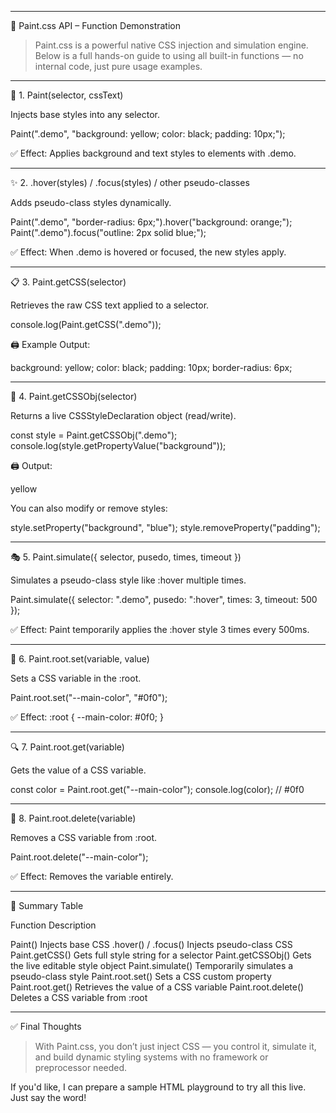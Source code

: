
---

🎨 Paint.css API – Function Demonstration

> Paint.css is a powerful native CSS injection and simulation engine. Below is a full hands-on guide to using all built-in functions — no internal code, just pure usage examples.




---

🔧 1. Paint(selector, cssText)

Injects base styles into any selector.

Paint(".demo", "background: yellow; color: black; padding: 10px;");

✅ Effect:
Applies background and text styles to elements with .demo.


---

✨ 2. .hover(styles) / .focus(styles) / other pseudo-classes

Adds pseudo-class styles dynamically.

Paint(".demo", "border-radius: 6px;").hover("background: orange;");
Paint(".demo").focus("outline: 2px solid blue;");

✅ Effect:
When .demo is hovered or focused, the new styles apply.


---

📋 3. Paint.getCSS(selector)

Retrieves the raw CSS text applied to a selector.

console.log(Paint.getCSS(".demo"));

🖨️ Example Output:

background: yellow; color: black; padding: 10px; border-radius: 6px;


---

🧩 4. Paint.getCSSObj(selector)

Returns a live CSSStyleDeclaration object (read/write).

const style = Paint.getCSSObj(".demo");
console.log(style.getPropertyValue("background"));

🖨️ Output:

yellow

You can also modify or remove styles:

style.setProperty("background", "blue");
style.removeProperty("padding");


---

🎭 5. Paint.simulate({ selector, pusedo, times, timeout })

Simulates a pseudo-class style like :hover multiple times.

Paint.simulate({
  selector: ".demo",
  pusedo: ":hover",
  times: 3,
  timeout: 500
});

✅ Effect:
Paint temporarily applies the :hover style 3 times every 500ms.


---

🌱 6. Paint.root.set(variable, value)

Sets a CSS variable in the :root.

Paint.root.set("--main-color", "#0f0");

✅ Effect:
:root { --main-color: #0f0; }


---

🔍 7. Paint.root.get(variable)

Gets the value of a CSS variable.

const color = Paint.root.get("--main-color");
console.log(color); // #0f0


---

🧹 8. Paint.root.delete(variable)

Removes a CSS variable from :root.

Paint.root.delete("--main-color");

✅ Effect:
Removes the variable entirely.


---

🧠 Summary Table

Function	Description

Paint()	Injects base CSS
.hover() / .focus()	Injects pseudo-class CSS
Paint.getCSS()	Gets full style string for a selector
Paint.getCSSObj()	Gets the live editable style object
Paint.simulate()	Temporarily simulates a pseudo-class style
Paint.root.set()	Sets a CSS custom property
Paint.root.get()	Retrieves the value of a CSS variable
Paint.root.delete()	Deletes a CSS variable from :root



---

✅ Final Thoughts

> With Paint.css, you don’t just inject CSS — you control it, simulate it, and build dynamic styling systems with no framework or preprocessor needed.



If you'd like, I can prepare a sample HTML playground to try all this live. Just say the word!

